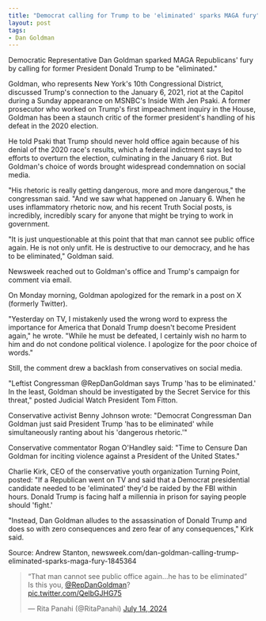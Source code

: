 ```yaml
---
title: "Democrat calling for Trump to be 'eliminated' sparks MAGA fury"
layout: post
tags:
- Dan Goldman
---
```


Democratic Representative Dan Goldman sparked MAGA Republicans' fury by calling for former President Donald Trump to be "eliminated."

Goldman, who represents New York's 10th Congressional District, discussed Trump's connection to the January 6, 2021, riot at the Capitol during a Sunday appearance on MSNBC's Inside With Jen Psaki. A former prosecutor who worked on Trump's first impeachment inquiry in the House, Goldman has been a staunch critic of the former president's handling of his defeat in the 2020 election.

He told Psaki that Trump should never hold office again because of his denial of the 2020 race's results, which a federal indictment says led to efforts to overturn the election, culminating in the January 6 riot. But Goldman's choice of words brought widespread condemnation on social media.

"His rhetoric is really getting dangerous, more and more dangerous," the congressman said. "And we saw what happened on January 6. When he uses inflammatory rhetoric now, and his recent Truth Social posts, is incredibly, incredibly scary for anyone that might be trying to work in government.

"It is just unquestionable at this point that that man cannot see public office again. He is not only unfit. He is destructive to our democracy, and he has to be eliminated," Goldman said.

Newsweek reached out to Goldman's office and Trump's campaign for comment via email.

On Monday morning, Goldman apologized for the remark in a post on X (formerly Twitter).

"Yesterday on TV, I mistakenly used the wrong word to express the importance for America that Donald Trump doesn't become President again," he wrote. "While he must be defeated, I certainly wish no harm to him and do not condone political violence. I apologize for the poor choice of words."

Still, the comment drew a backlash from conservatives on social media.

"Leftist Congressman @RepDanGoldman says Trump 'has to be eliminated.' In the least, Goldman should be investigated by the Secret Service for this threat," posted Judicial Watch President Tom Fitton.

Conservative activist Benny Johnson wrote: "Democrat Congressman Dan Goldman just said President Trump 'has to be eliminated' while simultaneously ranting about his 'dangerous rhetoric.'"

Conservative commentator Rogan O'Handley said: "Time to Censure Dan Goldman for inciting violence against a President of the United States."

Charlie Kirk, CEO of the conservative youth organization Turning Point, posted: "If a Republican went on TV and said that a Democrat presidential candidate needed to be 'eliminated' they'd be raided by the FBI within hours. Donald Trump is facing half a millennia in prison for saying people should 'fight.'

"Instead, Dan Goldman alludes to the assassination of Donald Trump and does so with zero consequences and zero fear of any consequences," Kirk said.

Source: Andrew Stanton, newsweek.com/dan-goldman-calling-trump-eliminated-sparks-maga-fury-1845364

<blockquote class="twitter-tweet"><p lang="en" dir="ltr">“That man cannot see public office again…he has to be eliminated”<br />Is this you, <a href="https://twitter.com/RepDanGoldman?ref_src=twsrc%5Etfw">@RepDanGoldman</a>? <br /> <a href="https://t.co/QelbGJHG75">pic.twitter.com/QelbGJHG75</a></p>&mdash; Rita Panahi (@RitaPanahi) <a href="https://twitter.com/RitaPanahi/status/1812414000816431353?ref_src=twsrc%5Etfw">July 14, 2024</a></blockquote> <script async src="https://platform.twitter.com/widgets.js" charset="utf-8"></script>
